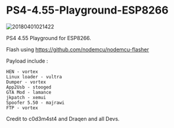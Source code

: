 # PS4-4.55-Playground-ESP8266

![20180401021422](https://user-images.githubusercontent.com/36906814/38167260-d26fcd9e-3564-11e8-8cb7-723d5a447148.jpg)

PS4 4.55 Playground for ESP8266.

Flash using https://github.com/nodemcu/nodemcu-flasher

Payload include :

    HEN - vortex
    Linux loader - vultra
    Dumper - vortex
    App2Usb - stooged
    GTA Mod - lamance
    jkpatch - xemui
    Spoofer 5.50 - majrawi
    FTP - vortex
    
 Credit to c0d3m4st4 and Draqen and all Devs.
